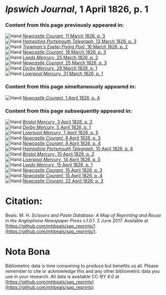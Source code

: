 # *Ipswich Journal*, 1 April 1826, p. 1  
  
### Content from this page previously appeared in:  
![Hand](http://scissorsandpaste.net/wp-content/uploads/2017/06/smallhandpointer.png) [*Newcastle Courant*, 11 March 1826, p. 3](https://mhbeals.github.io/sap_html/Newcastle-Courant/Newcastle-Courant-11-March-1826-p-3)  
![Hand](http://scissorsandpaste.net/wp-content/uploads/2017/06/smallhandpointer.png) [*Hampshire Portsmouth Telegraph*, 13 March 1826, p. 3](https://mhbeals.github.io/sap_html/Hampshire-Portsmouth-Telegraph/Hampshire-Portsmouth-Telegraph-13-March-1826-p-3)  
![Hand](http://scissorsandpaste.net/wp-content/uploads/2017/06/smallhandpointer.png) [*Trewman's Exeter Flying Post*, 16 March 1826, p. 2](https://mhbeals.github.io/sap_html/Trewman's-Exeter-Flying-Post/Trewman's-Exeter-Flying-Post-16-March-1826-p-2)  
![Hand](http://scissorsandpaste.net/wp-content/uploads/2017/06/smallhandpointer.png) [*Newcastle Courant*, 18 March 1826, p. 3](https://mhbeals.github.io/sap_html/Newcastle-Courant/Newcastle-Courant-18-March-1826-p-3)  
![Hand](http://scissorsandpaste.net/wp-content/uploads/2017/06/smallhandpointer.png) [*Leeds Mercury*, 25 March 1826, p. 2](https://mhbeals.github.io/sap_html/Leeds-Mercury/Leeds-Mercury-25-March-1826-p-2)  
![Hand](http://scissorsandpaste.net/wp-content/uploads/2017/06/smallhandpointer.png) [*Newcastle Courant*, 25 March 1826, p. 3](https://mhbeals.github.io/sap_html/Newcastle-Courant/Newcastle-Courant-25-March-1826-p-3)  
![Hand](http://scissorsandpaste.net/wp-content/uploads/2017/06/smallhandpointer.png) [*Derby Mercury*, 29 March 1826, p. 1](https://mhbeals.github.io/sap_html/Derby-Mercury/Derby-Mercury-29-March-1826-p-1)  
![Hand](http://scissorsandpaste.net/wp-content/uploads/2017/06/smallhandpointer.png) [*Liverpool Mercury*, 31 March 1826, p. 1](https://mhbeals.github.io/sap_html/Liverpool-Mercury/Liverpool-Mercury-31-March-1826-p-1)  
  
### Content from this page simeltaneously appeared in:  
![Hand](http://scissorsandpaste.net/wp-content/uploads/2017/06/smallhandpointer.png) [*Newcastle Courant*, 1 April 1826, p. 4](https://mhbeals.github.io/sap_html/Newcastle-Courant/Newcastle-Courant-1-April-1826-p-4)  
  
### Content from this page subsequently appeared in:  
![Hand](http://scissorsandpaste.net/wp-content/uploads/2017/06/smallhandpointer.png) [*Bristol Mercury*, 3 April 1826, p. 2](https://mhbeals.github.io/sap_html/Bristol-Mercury/Bristol-Mercury-3-April-1826-p-2)  
![Hand](http://scissorsandpaste.net/wp-content/uploads/2017/06/smallhandpointer.png) [*Derby Mercury*, 5 April 1826, p. 1](https://mhbeals.github.io/sap_html/Derby-Mercury/Derby-Mercury-5-April-1826-p-1)  
![Hand](http://scissorsandpaste.net/wp-content/uploads/2017/06/smallhandpointer.png) [*Liverpool Mercury*, 7 April 1826, p. 5](https://mhbeals.github.io/sap_html/Liverpool-Mercury/Liverpool-Mercury-7-April-1826-p-5)  
![Hand](http://scissorsandpaste.net/wp-content/uploads/2017/06/smallhandpointer.png) [*Newcastle Courant*, 8 April 1826, p. 3](https://mhbeals.github.io/sap_html/Newcastle-Courant/Newcastle-Courant-8-April-1826-p-3)  
![Hand](http://scissorsandpaste.net/wp-content/uploads/2017/06/smallhandpointer.png) [*Newcastle Courant*, 8 April 1826, p. 4](https://mhbeals.github.io/sap_html/Newcastle-Courant/Newcastle-Courant-8-April-1826-p-4)  
![Hand](http://scissorsandpaste.net/wp-content/uploads/2017/06/smallhandpointer.png) [*Hampshire Portsmouth Telegraph*, 10 April 1826, p. 4](https://mhbeals.github.io/sap_html/Hampshire-Portsmouth-Telegraph/Hampshire-Portsmouth-Telegraph-10-April-1826-p-4)  
![Hand](http://scissorsandpaste.net/wp-content/uploads/2017/06/smallhandpointer.png) [*Bristol Mercury*, 10 April 1826, p. 2](https://mhbeals.github.io/sap_html/Bristol-Mercury/Bristol-Mercury-10-April-1826-p-2)  
![Hand](http://scissorsandpaste.net/wp-content/uploads/2017/06/smallhandpointer.png) [*Liverpool Mercury*, 14 April 1826, p. 5](https://mhbeals.github.io/sap_html/Liverpool-Mercury/Liverpool-Mercury-14-April-1826-p-5)  
![Hand](http://scissorsandpaste.net/wp-content/uploads/2017/06/smallhandpointer.png) [*Leeds Mercury*, 15 April 1826, p. 1](https://mhbeals.github.io/sap_html/Leeds-Mercury/Leeds-Mercury-15-April-1826-p-1)  
![Hand](http://scissorsandpaste.net/wp-content/uploads/2017/06/smallhandpointer.png) [*Newcastle Courant*, 15 April 1826, p. 3](https://mhbeals.github.io/sap_html/Newcastle-Courant/Newcastle-Courant-15-April-1826-p-3)  
![Hand](http://scissorsandpaste.net/wp-content/uploads/2017/06/smallhandpointer.png) [*Newcastle Courant*, 15 April 1826, p. 4](https://mhbeals.github.io/sap_html/Newcastle-Courant/Newcastle-Courant-15-April-1826-p-4)  
![Hand](http://scissorsandpaste.net/wp-content/uploads/2017/06/smallhandpointer.png) [*Newcastle Courant*, 22 April 1826, p. 3](https://mhbeals.github.io/sap_html/Newcastle-Courant/Newcastle-Courant-22-April-1826-p-3)  


# Citation: 

Beals. M. H. *Scissors and Paste Database: A Map of Reprinting and Reuse in the Anglophone Newspaper Press v.1.0.1.* 2 June 2017. Available at [https://github.com/mhbeals/sap_reprints/](https://github.com/mhbeals/sap_reprints/). 

# Nota Bona

Bibliometric data is time consuming to produce but benefits us all. Please remember to cite or acknowledge this and any other bibliometric data you use in your research. All data is available CC-BY 4.0 at [https://github.com/mhbeals/sap_reprints](https://github.com/mhbeals/sap_reprints)